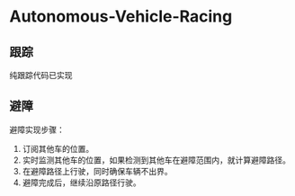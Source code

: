 # Autonomous-Vehicle-Racing

## 跟踪

纯跟踪代码已实现

## 避障

避障实现步骤：

1. 订阅其他车的位置。
2. 实时监测其他车的位置，如果检测到其他车在避障范围内，就计算避障路径。
3. 在避障路径上行驶，同时确保车辆不出界。
4. 避障完成后，继续沿原路径行驶。